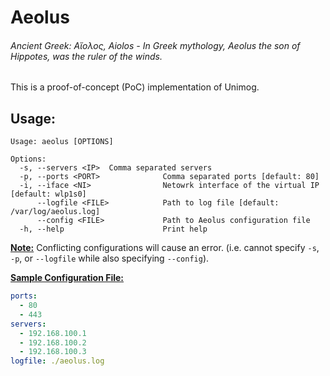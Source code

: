# Aeolus

<h6>Ancient Greek: Αἴολος, Aiolos - In Greek mythology, Aeolus the son of Hippotes, was the ruler of the winds.</h6>

This is a proof-of-concept (PoC) implementation of Unimog.

## Usage:

```
Usage: aeolus [OPTIONS]

Options:
  -s, --servers <IP>  Comma separated servers
  -p, --ports <PORT>              Comma separated ports [default: 80]
  -i, --iface <NI>                Netowrk interface of the virtual IP [default: wlp1s0]
      --logfile <FILE>            Path to log file [default: /var/log/aeolus.log]
      --config <FILE>             Path to Aeolus configuration file
  -h, --help                      Print help
```

**<u>Note:</u>** Conflicting configurations will cause an error. (i.e. cannot specify `-s`, `-p`, or `--logfile` while also specifying `--config`).

**<u>Sample Configuration File:</u>**

```YAML
ports: 
  - 80
  - 443
servers:
  - 192.168.100.1
  - 192.168.100.2
  - 192.168.100.3
logfile: ./aeolus.log
```

